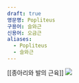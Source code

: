 ```yaml
---
draft: true
영문명: Popliteus
구용어: 슬와근
신용어: 오금근
aliases:
  - Popliteus
  - 슬와근
---
```


[[종아리와 발의 근육]]
![](https://upload.wikimedia.org/wikipedia/commons/1/12/Popliteus_large.gif)
